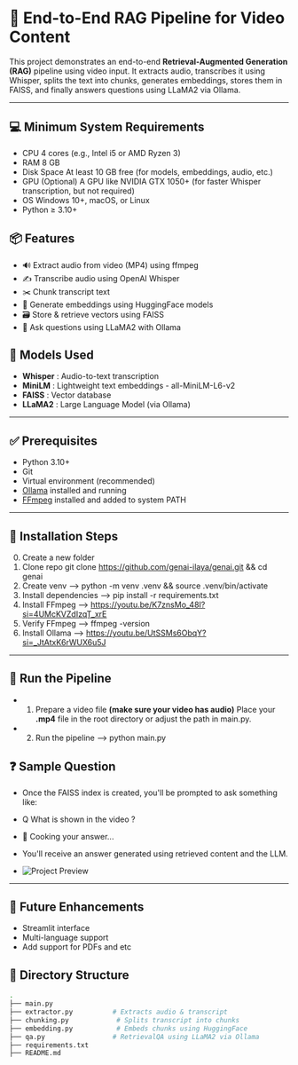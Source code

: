 # 🎯 End-to-End RAG Pipeline for Video Content

This project demonstrates an end-to-end **Retrieval-Augmented Generation (RAG)** pipeline using video input.
It extracts audio, transcribes it using Whisper, splits the text into chunks, generates embeddings, stores them in FAISS, and finally answers questions using LLaMA2 via Ollama.

---

## 💻 Minimum System Requirements

- CPU	4 cores (e.g., Intel i5 or AMD Ryzen 3)
- RAM	8 GB
- Disk Space	At least 10 GB free (for models, embeddings, audio, etc.)
- GPU (Optional)	A GPU like NVIDIA GTX 1050+ (for faster Whisper transcription, but not required)
- OS	Windows 10+, macOS, or Linux
- Python	≥ 3.10+

## 📦 Features

- 🔊 Extract audio from video (MP4) using ffmpeg
- ✍️ Transcribe audio using OpenAI Whisper
- ✂️ Chunk transcript text
- 🧠 Generate embeddings using HuggingFace models
- 🗃️ Store & retrieve vectors using FAISS
- 💬 Ask questions using LLaMA2 with Ollama

## 🧠 Models Used

- **Whisper** : Audio-to-text transcription
- **MiniLM**  : Lightweight text embeddings - all-MiniLM-L6-v2
- **FAISS**   : Vector database
- **LLaMA2**  : Large Language Model (via Ollama)

---

## ✅ Prerequisites

- Python 3.10+
- Git
- Virtual environment (recommended)
- [Ollama](https://ollama.com/) installed and running
- [FFmpeg](https://ffmpeg.org/download.html) installed and added to system PATH
---


## 🔧 Installation Steps
  0. Create a new folder
  1. Clone repo git clone https://github.com/genai-ilaya/genai.git && cd genai
  2. Create venv --> python -m venv .venv && source .venv/bin/activate
  3. Install dependencies --> pip install -r requirements.txt
  4. Install FFmpeg --> https://youtu.be/K7znsMo_48I?si=4UMcKVZdIzqT_xrE
  5. Verify FFmpeg  --> ffmpeg -version
  6. Install Ollama --> https://youtu.be/UtSSMs6ObqY?si=_JtAtxK6rWUX6u5J

---

## 🚀 Run the Pipeline

  - 1. Prepare a video file **(make sure your video has audio)**
  Place your **.mp4** file in the root directory or adjust the path in main.py.

  - 2. Run the pipeline --> 
  python main.py

## ❓ Sample Question
- Once the FAISS index is created, you'll be prompted to ask something like:

- Q What is shown in the video ?
- 🍳 Cooking your answer...

- You'll receive an answer generated using retrieved content and the LLM.

- ![Project Preview](preview.png)

---

## 🔮 Future Enhancements
- Streamlit interface
- Multi-language support
- Add support for PDFs and etc

## 📁 Directory Structure
```bash
.
├── main.py
├── extractor.py          # Extracts audio & transcript
├── chunking.py            # Splits transcript into chunks
├── embedding.py           # Embeds chunks using HuggingFace
├── qa.py                 # RetrievalQA using LLaMA2 via Ollama
├── requirements.txt
├── README.md

